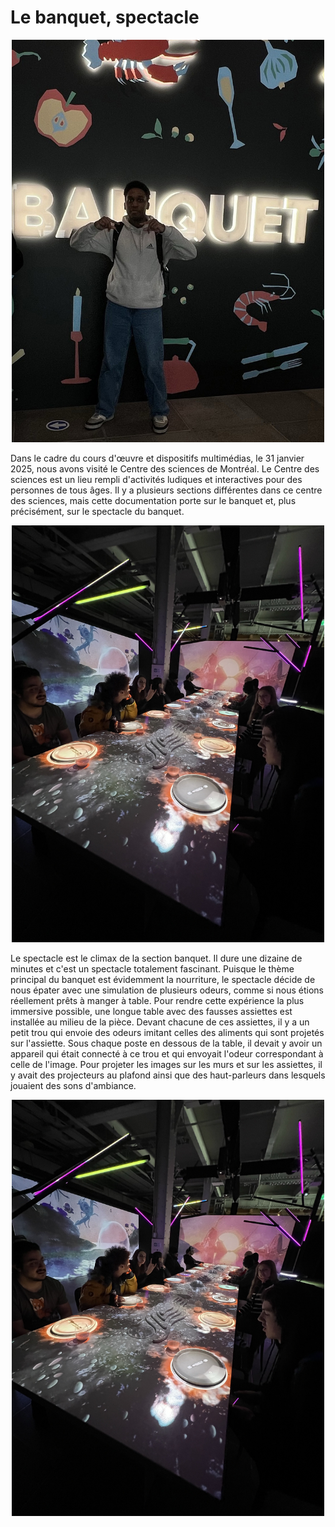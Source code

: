 <h1> Le banquet, spectacle </h1> 

<p  align="center">
    <img src="/centre_des_sciences/media/stan_banquet.jpg" width="500px">
</p>

Dans le cadre du cours d'œuvre et dispositifs multimédias, le 31 janvier 2025, nous avons visité le Centre des sciences de Montréal. Le Centre des sciences est un lieu rempli d'activités ludiques et interactives pour des personnes de tous âges. Il y a plusieurs sections différentes dans ce centre des sciences, mais cette documentation porte sur le banquet et, plus précisément, sur le spectacle du banquet. 

<p  align="center">
    <img src="/centre_des_sciences/media/spectacle.jpg" width="500px">
</p>

Le spectacle est le climax de la section banquet. Il dure une dizaine de minutes et c'est un spectacle totalement fascinant. Puisque le thème principal du banquet est évidemment la nourriture, le spectacle décide de nous épater avec une simulation de plusieurs odeurs, comme si nous étions réellement prêts à manger à table. Pour rendre cette expérience la plus immersive possible, une longue table avec des fausses assiettes est installée au milieu de la pièce. Devant chacune de ces assiettes, il y a un petit trou qui envoie des odeurs imitant celles des aliments qui sont projetés sur l'assiette. Sous chaque poste en dessous de la table, il devait y avoir un appareil qui était connecté à ce trou et qui envoyait l'odeur correspondant à celle de l'image. Pour projeter les images sur les murs et sur les assiettes, il y avait des projecteurs au plafond ainsi que des haut-parleurs dans lesquels jouaient des sons d'ambiance.

<p  align="center">
    <img src="/centre_des_sciences/media/spectacle.jpg" width="500px">
</p>
